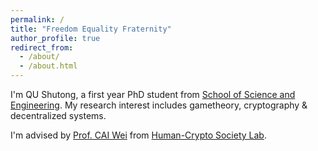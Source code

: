```yaml
---
permalink: /
title: "Freedom Equality Fraternity"
author_profile: true
redirect_from: 
  - /about/
  - /about.html
---
```


I'm QU Shutong, a first year PhD student from [School of Science and Engineering](https://sse.cuhk.edu.cn/). My research interest includes gametheory, cryptography & decentralized systems.

I'm advised by [Prof. CAI Wei](https://mypage.cuhk.edu.cn/academics/caiwei/) from [Human-Crypto Society Lab](https://hcslab.cuhk.edu.cn/).
